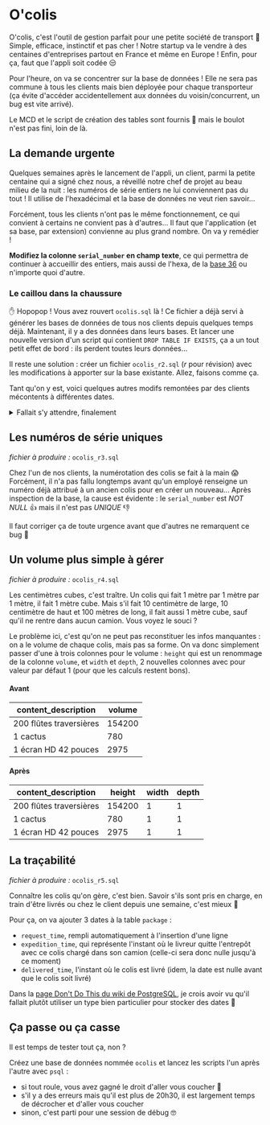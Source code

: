 # O'colis

O'colis, c'est l'outil de gestion parfait pour une petite société de transport :truck: Simple, efficace, instinctif et pas cher ! Notre startup va le vendre à des centaines d'entreprises partout en France et même en Europe ! Enfin, pour ça, faut que l'appli soit codée :unamused:

Pour l'heure, on va se concentrer sur la base de données ! Elle ne sera pas commune à tous les clients mais bien déployée pour chaque transporteur (ça évite d'accéder accidentellement aux données du voisin/concurrent, un bug est vite arrivé).

Le MCD et le script de création des tables sont fournis :tada: mais le boulot n'est pas fini, loin de là.

## La demande urgente

Quelques semaines après le lancement de l'appli, un client, parmi la petite centaine qui a signé chez nous, a réveillé notre chef de projet au beau milieu de la nuit : les numéros de série entiers ne lui conviennent pas du tout ! Il utilise de l'hexadécimal et la base de données ne veut rien savoir...

Forcément, tous les clients n'ont pas le même fonctionnement, ce qui convient à certains ne convient pas à d'autres... Il faut que l'application (et sa base, par extension) convienne au plus grand nombre. On va y remédier !

**Modifiez la colonne `serial_number` en champ texte**, ce qui permettra de continuer à accueillir des entiers, mais aussi de l'hexa, de la [base 36](https://fr.wikipedia.org/wiki/Base_36) ou n'importe quoi d'autre.

### Le caillou dans la chaussure

:hand: Hopopop ! Vous avez rouvert `ocolis.sql` là ! Ce fichier a déjà servi à générer les bases de données de tous nos clients depuis quelques temps déjà. Maintenant, il y a des données dans leurs bases. Et lancer une nouvelle version d'un script qui contient `DROP TABLE IF EXISTS`, ça a un tout petit effet de bord : ils perdent toutes leurs données...

Il reste une solution : créer un fichier `ocolis_r2.sql` (_r_ pour révision) avec les modifications à apporter sur la base existante. Allez, faisons comme ça.

Tant qu'on y est, voici quelques autres modifs remontées par des clients mécontents à différentes dates.


<details>
<summary>Fallait s'y attendre, finalement</summary>

<em>À peine deux mois après la sortie de la v1, la base de données du projet a évolué. Ça n'a rien d'étonnant : le code évolue tous les jours, pour corriger des bugs, ajouter des fonctionnalités ; c'est normal que la base évolue pour intégrer tout ça, elle aussi. Le rythme est souvent moindre mais la nécessité est bien là.

Mais parce que chaque script qu'on écrit est destiné à être lancé tout de suite, on est obligés d'en recréer un nouveau à chaque modif, de respecter une nomenclature pour s'y retrouver (on aurait aussi appeler nos scripts `ocolis_20200818.sql`, `ocolis_20200929.sql` etc.) et de bien documenter la façon de déployer la base dans sa toute dernière version, pour éviter que quelqu'un n'exécute les scripts dans le mauvais ordre...</em>

Bref !

</details>

## Les numéros de série uniques

_fichier à produire :_ `ocolis_r3.sql`

Chez l'un de nos clients, la numérotation des colis se fait à la main :scream: Forcément, il n'a pas fallu longtemps avant qu'un employé renseigne un numéro déjà attribué à un ancien colis pour en créer un nouveau... Après inspection de la base, la cause est évidente : le `serial_number` est _NOT NULL_ :+1: mais il n'est pas _UNIQUE_ :-1:

Il faut corriger ça de toute urgence avant que d'autres ne remarquent ce bug :grimacing:

## Un volume plus simple à gérer

_fichier à produire :_ `ocolis_r4.sql`

Les centimètres cubes, c'est traître. Un colis qui fait 1 mètre par 1 mètre par 1 mètre, il fait 1 mètre cube. Mais s'il fait 10 centimètre de large, 10 centimètre de haut et 100 mètres de long, il fait aussi 1 mètre cube, sauf qu'il ne rentre dans aucun camion. Vous voyez le souci ?

Le problème ici, c'est qu'on ne peut pas reconstituer les infos manquantes : on a le volume de chaque colis, mais pas sa forme. On va donc simplement passer d'une à trois colonnes pour le volume : `height` qui est un renommage de la colonne `volume`, et `width` et `depth`, 2 nouvelles colonnes avec pour valeur par défaut 1 (pour que les calculs restent bons).

#### Avant

content_description | volume
--------------|------------
200 flûtes traversières | 154200
1 cactus | 780
1 écran HD 42 pouces | 2975

#### Après

content_description | height | width | depth
--------------|------------|------|------
200 flûtes traversières | 154200 | 1 | 1
1 cactus | 780 | 1 | 1
1 écran HD 42 pouces | 2975 | 1 | 1

## La traçabilité

_fichier à produire :_ `ocolis_r5.sql`

Connaître les colis qu'on gère, c'est bien. Savoir s'ils sont pris en charge, en train d'être livrés ou chez le client depuis une semaine, c'est mieux :slightly_smiling_face:

Pour ça, on va ajouter 3 dates à la table `package` :
- `request_time`, rempli automatiquement à l'insertion d'une ligne
- `expedition_time`, qui représente l'instant où le livreur quitte l'entrepôt avec ce colis chargé dans son camion (celle-ci sera donc nulle jusqu'à ce moment)
- `delivered_time`, l'instant où le colis est livré (idem, la date est nulle avant que le colis soit livré)

Dans la [page Don't Do This du wiki de PostgreSQL](https://wiki.postgresql.org/wiki/Don%27t_Do_This), je crois avoir vu qu'il fallait plutôt utiliser un type bien particulier pour stocker des dates :thinking:

## Ça passe ou ça casse

Il est temps de tester tout ça, non ?

Créez une base de données nommée `ocolis` et lancez les scripts l'un après l'autre avec `psql` :
- si tout roule, vous avez gagné le droit d'aller vous coucher :tada:
- s'il y a des erreurs mais qu'il est plus de 20h30, il est largement temps de décrocher et d'aller vous coucher
- sinon, c'est parti pour une session de débug :nerd_face:
